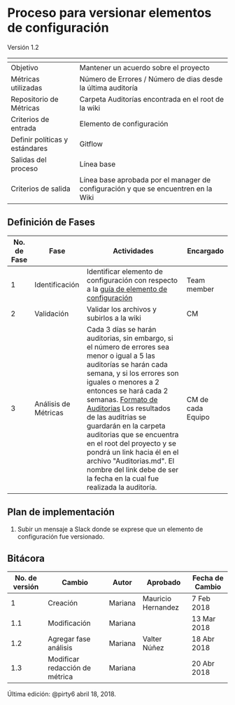 # Proceso para versionar elementos de configuración
Versión 1.2


[]() | []()  
--|--
Objetivo| Mantener un acuerdo sobre el proyecto
Métricas utilizadas | Número de Errores / Número de dias desde la última auditoría
Repositorio de Métricas | Carpeta Auditorías encontrada en el root de la wiki
Criterios de entrada | Elemento de configuración
Definir políticas y estándares | Gitflow
Salidas del proceso | Línea base
Criterios de salida | Línea base aprobada por el manager de configuración y que se encuentren en la Wiki

## Definición de Fases
No. de Fase | Fase | Actividades | Encargado
------------|------|-------------|-----------
1 | Identificación | Identificar elemento de configuración con respecto a la [guía de elemento de configuración](https://github.com/CaveLabs-1/Wiki/blob/master/Configuracion/Guias/Guia%20Configuration%20Item.md) | Team member
2 | Validación | Validar los archivos y subirlos a la wiki | CM
3 | Análisis de Métricas | Cada 3 días se harán auditorias, sin embargo, si el número de errores sea menor o igual a 5 las auditorías se harán cada semana, y si los errores son iguales o menores a 2 entonces se hará cada 2 semanas. [Formato de Auditorias](https://github.com/CaveLabs-1/Wiki/blob/master/Configuracion/Auditor%C3%ADa%20Configuraci%C3%B3n.xlsx) Los resultados de las auditrias se guardarán en la carpeta auditorias que se encuentra en el root del proyecto y se pondrá un link hacia él en el archivo "Auditorias.md". El nombre del link debe de ser la fecha en la cual fue realizada la auditoría. | CM de cada Equipo



## Plan de implementación
1. Subir un mensaje a Slack donde se exprese que un elemento de configuración fue versionado.

## Bitácora
No. de versión | Cambio | Autor | Aprobado | Fecha de Cambio
---------------|--------|-------|----------|-----------------
1 | Creación | Mariana | Mauricio Hernandez | 7 Feb 2018
1.1 | Modificación | Mariana | |13 Mar 2018
1.2 | Agregar fase análisis | Mariana | Valter Núñez | 18 Abr 2018
1.3 | Modificar redacción de métrica | Mariana | | 20 Abr 2018

Última edición: @pirty6 abril 18, 2018.
